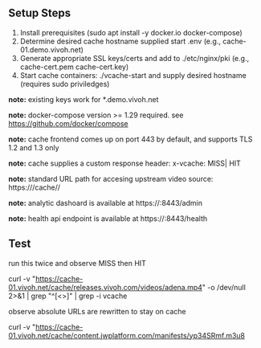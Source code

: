 ## Setup Steps

1. Install prerequisites (sudo apt install -y docker.io docker-compose)
1. Determine desired cache hostname supplied start .env (e.g., cache-01.demo.vivoh.net) 
1. Generate appropriate SSL keys/certs and add to ./etc/nginx/pki (e.g., cache-cert.pem cache-cert.key)
1. Start cache containers: ./vcache-start and supply desired hostname (requires sudo priviledges)

**note:** existing keys work for *.demo.vivoh.net

**note:** docker-compose version >= 1.29 required. see https://github.com/docker/compose

**note:** cache frontend comes up on port 443 by default, and supports TLS 1.2 and 1.3 only

**note:** cache supplies a custom response header: x-vcache: MISS| HIT

**note:** standard URL path for accesing upstream video source: https://<cache-hostname>/cache/<upstream-host>/<upstream-path-to-manifest>

**note:** analytic dashoard is available at https://<cache-hostname>:8443/admin

**note:** health api endpoint is available at https://<cache-hostname>:8443/health

## Test

run this twice and observe MISS then HIT

curl -v  "https://cache-01.vivoh.net/cache/releases.vivoh.com/videos/adena.mp4" -o /dev/null 2>&1 | grep "^[\<\>]" | grep -i vcache

observe absolute URLs are rewritten to stay on cache

curl -v  "https://cache-01.vivoh.net/cache/content.jwplatform.com/manifests/yp34SRmf.m3u8



